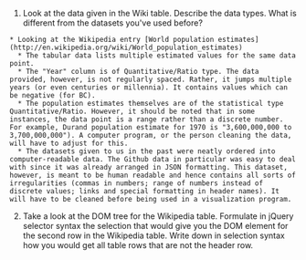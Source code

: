   1. Look at the data given in the Wiki table. Describe the data types. What is different from the datasets you've used before?
  
    * Looking at the Wikipedia entry [World population estimates](http://en.wikipedia.org/wiki/World_population_estimates)
      * The tabular data lists multiple estimated values for the same data point. 
      * The "Year" column is of Quantitative/Ratio type. The data provided, however, is not regularly spaced. Rather, it jumps multiple years (or even centuries or millennia). It contains values which can be negative (for BC).
      * The population estimates themselves are of the statistical type Quantitative/Ratio. However, it should be noted that in some instances, the data point is a range rather than a discrete number. For example, Durand population estimate for 1970 is "3,600,000,000 to 3,700,000,000"). A computer program, or the person cleaning the data, will have to adjust for this.
      * The datasets given to us in the past were neatly ordered into computer-readable data. The Github data in particular was easy to deal with since it was already arranged in JSON formatting. This dataset, however, is meant to be human readable and hence contains all sorts of irregularities (commas in numbers; range of numbers instead of discrete values; links and special formatting in header names). It will have to be cleaned before being used in a visualization program.





  2. Take a look at the DOM tree for the Wikipedia table. Formulate in jQuery selector syntax the selection that would give you the DOM element for the second row in the Wikipedia table. Write down in selection syntax how you would get all table rows that are not the header row.
